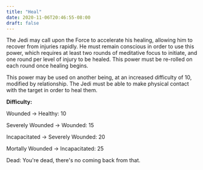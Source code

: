 ```yaml
---
title: "Heal"
date: 2020-11-06T20:46:55-08:00
draft: false
---
```


The Jedi may call upon the Force to accelerate his healing, allowing him to recover from injuries rapidly. He must remain conscious in order to use this power, which requires at least two rounds of meditative focus to initiate, and one round per level of injury to be healed. This power must be re-rolled on each round once healing begins.

This power may be used on another being, at an increased difficulty of 10, modified by relationship. The Jedi must be able to make physical contact with the target in order to heal them.

**Difficulty:**

Wounded -> Healthy: 10

Severely Wounded -> Wounded: 15

Incapacitated -> Severely Wounded: 20

Mortally Wounded -> Incapacitated: 25

Dead: You're dead, there's no coming back from that.